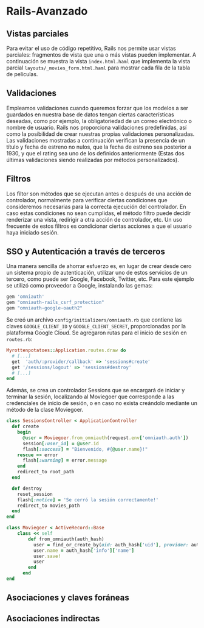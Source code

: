 # Rails-Avanzado

## Vistas parciales
Para evitar el uso de código repetitivo, Rails nos permite usar vistas parciales: fragmentos de vista que una o más vistas pueden implementar. A continuación se muestra la vista `index.html.haml` que implementa la vista parcial `layouts/_movies_form.html.haml` para mostrar cada fila de la tabla de películas.

## Validaciones
Empleamos validaciones cuando queremos forzar que los modelos a ser guardados en nuestra base de datos tengan ciertas características deseadas, como por ejemplo, la obligatoriedad de un correo electrónico o nombre de usuario. Rails nos proporciona validaciones predefinidas, así como la posibilidad de crear nuestras propias validaciones personalizadas.
Las validaciones mostradas a continuación verifican la presencia de un título y fecha de estreno no nulos, que la fecha de estreno sea posterior a 1930, y que el rating sea uno de los definidos anteriormente (Estas dos últimas validaciones siendo realizadas por métodos personalizados).

## Filtros
Los filtor son métodos que se ejecutan antes o después de una acción de controlador, normalmente para verificar ciertas condiciones que consideremos necesarias para la correcta ejecución del controlador. En caso estas condiciones no sean cumplidas, el método filtro puede decidir renderizar una vista, redirigir a otra acción de controlador, etc. Un uso frecuente de estos filtros es condicionar ciertas acciones a que el usuario haya iniciado sesión.

## SSO y Autenticación a través de terceros
Una manera sencilla de ahorrar esfuerzo es, en lugar de crear desde cero un sistema propio de autenticación, utilizar uno de estos servicios de un tercero, como puede ser Google, Facebook, Twitter, etc. Para este ejemplo se utilizó como proveedor a Google, instalando las gemas:

```ruby
gem 'omniauth'
gem "omniauth-rails_csrf_protection"
gem "omniauth-google-oauth2"
```

Se creó un archivo `config/initializers/omniauth.rb` que contiene las claves `GOOGLE_CLIENT_ID` y `GOOGLE_CLIENT_SECRET`, proporcionadas por la plataforma Google Cloud. Se agregaron rutas para el inicio de sesión en `routes.rb`:

```ruby
Myrottenpotatoes::Application.routes.draw do
  # [...]
  get  'auth/:provider/callback' => 'sessions#create'
  get '/sessions/logout' => 'sessions#destroy'
  # [...]
end
```

Además, se crea un controlador Sessions que se encargará de iniciar y terminar la sesión, localizando al Moviegoer que corresponde a las credenciales de inicio de sesión, o en caso no exista creándolo mediante un método de la clase Moviegoer.

```ruby
class SessionsController < ApplicationController
  def create
    begin
      @user = Moviegoer.from_omniauth(request.env['omniauth.auth'])
      session[:user_id] = @user.id
      flash[:success] = "Bienvenido, #{@user.name}!"
    rescue => error
      flash[:warning] = error.message
    end
    redirect_to root_path
  end

  def destroy
    reset_session
    flash[:notice] = 'Se cerró la sesión correctamente!'
    redirect_to movies_path
  end
end
```

```ruby
class Moviegoer < ActiveRecord::Base
    class << self
        def from_omniauth(auth_hash)
          user = find_or_create_by(uid: auth_hash['uid'], provider: auth_hash['provider'])
          user.name = auth_hash['info']['name']
          user.save!
          user
        end
      end
end
```

## Asociaciones y claves foráneas


## Asociaciones indirectas
